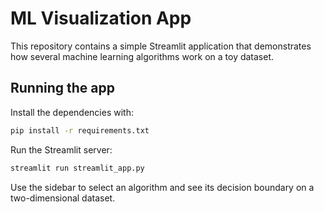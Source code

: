 # ML Visualization App

This repository contains a simple Streamlit application that demonstrates how several machine learning algorithms work on a toy dataset.

## Running the app

Install the dependencies with:

```bash
pip install -r requirements.txt
```

Run the Streamlit server:

```bash
streamlit run streamlit_app.py
```

Use the sidebar to select an algorithm and see its decision boundary on a two-dimensional dataset.
